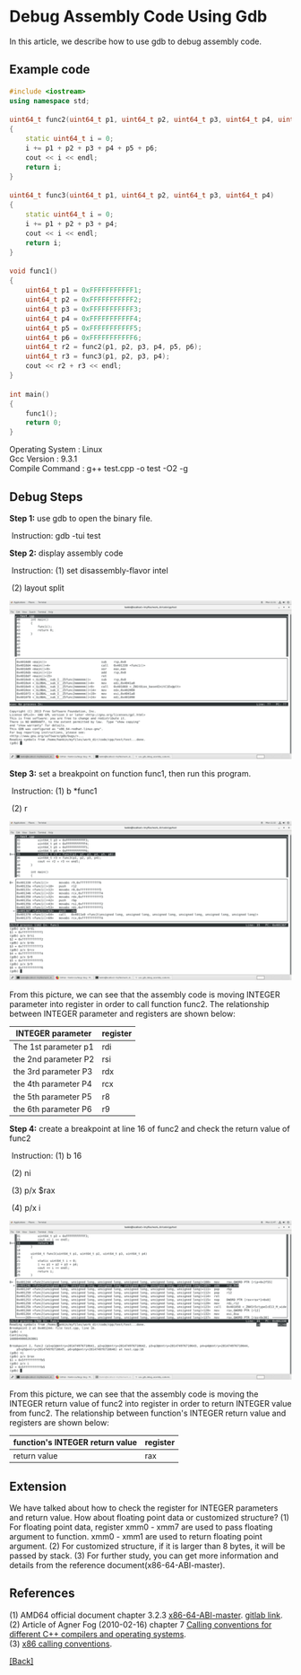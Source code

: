 # Debug Assembly Code Using Gdb 
In this article, we describe how to use gdb to debug assembly code.

## Example code
```c++
#include <iostream>
using namespace std;

uint64_t func2(uint64_t p1, uint64_t p2, uint64_t p3, uint64_t p4, uint64_t p5, uint64_t p6)
{
    static uint64_t i = 0;
    i += p1 + p2 + p3 + p4 + p5 + p6;
    cout << i << endl;
    return i;
}

uint64_t func3(uint64_t p1, uint64_t p2, uint64_t p3, uint64_t p4)
{
    static uint64_t i = 0;
    i += p1 + p2 + p3 + p4;
    cout << i << endl;
    return i;
}

void func1()
{
    uint64_t p1 = 0xFFFFFFFFFFF1;
    uint64_t p2 = 0xFFFFFFFFFFF2;
    uint64_t p3 = 0xFFFFFFFFFFF3;
    uint64_t p4 = 0xFFFFFFFFFFF4;
    uint64_t p5 = 0xFFFFFFFFFFF5;
    uint64_t p6 = 0xFFFFFFFFFFF6;
    uint64_t r2 = func2(p1, p2, p3, p4, p5, p6);
    uint64_t r3 = func3(p1, p2, p3, p4);
    cout << r2 + r3 << endl;
}

int main()
{
    func1();
    return 0;
}
```
Operating System : Linux  
Gcc Version : 9.3.1  
Compile Command : g++ test.cpp -o test -O2 -g  

## Debug Steps

**Step 1:** use gdb to open the binary file.

​              Instruction: gdb -tui test

**Step 2:** display assembly code

​              Instruction: (1) set disassembly-flavor intel

​                                    (2) layout split

![layout split](https://github.com/Hankin-Liu/hankin.github.io/blob/master/debug_skills/layout_split.png)

**Step 3:** set a breakpoint on function func1, then run this program.

​              Instruction: (1) b *func1

​                                   (2) r

![check_parameter_from_register](https://github.com/Hankin-Liu/hankin.github.io/blob/master/debug_skills/check_parameter_from_register.png)

From this picture, we can see that the assembly code is moving INTEGER parameter into register in order to call function func2. The relationship between INTEGER parameter and registers are shown below:

| INTEGER parameter            | register |
| -------------------- | -------- |
| The 1st parameter p1 | rdi      |
| the 2nd parameter P2 | rsi      |
| the 3rd parameter P3 | rdx      |
| the 4th parameter P4 | rcx      |
| the 5th parameter P5 | r8       |
| the 6th parameter P6 | r9       |

**Step 4:** create a breakpoint at line 16 of func2 and check the return value of func2

​             Instruction: (1) b 16

​                                   (2) ni

​                                   (3) p/x $rax

​                                   (4) p/x i

![check_return_value_from_register](https://github.com/Hankin-Liu/hankin.github.io/blob/master/debug_skills/check_return_value_from_register.png)

From this picture, we can see that the assembly code is moving the INTEGER return value of func2 into register in order to return INTEGER value from func2. The relationship between function's INTEGER return value and registers are shown below:

| function's INTEGER return value| register |
| ----------------------- | -------- |
| return value            | rax      |

## Extension
We have talked about how to check the register for INTEGER parameters and return value. How about floating point data or customized structure? 
(1) For floating point data, register xmm0 - xmm7 are used to pass floating argument to function. xmm0 - xmm1 are used to return floating point argument.
(2) For customized structure, if it is larger than 8 bytes, it will be passed by stack.
(3) For further study, you can get more information and details from the reference document(x86-64-ABI-master).

## References  
(1) AMD64 official document chapter 3.2.3 [x86-64-ABI-master](https://github.com/hjl-tools/x86-psABI/wiki/x86-64-psABI-1.0.pdf). [gitlab link](https://gitlab.com/x86-psABIs/x86-64-ABI).  
(2) Article of Agner Fog (2010-02-16) chapter 7 [Calling conventions for different C++ compilers and operating systems](http://agner.org/optimize/calling_conventions.pdf).  
(3) [x86 calling conventions](https://en.wikipedia.org/wiki/X86_calling_conventions#List_of_x86_calling_conventions).  

[\[Back\]](https://github.com/Hankin-Liu/hankin.github.io/blob/master/debug_skills/debug_skills.md)
